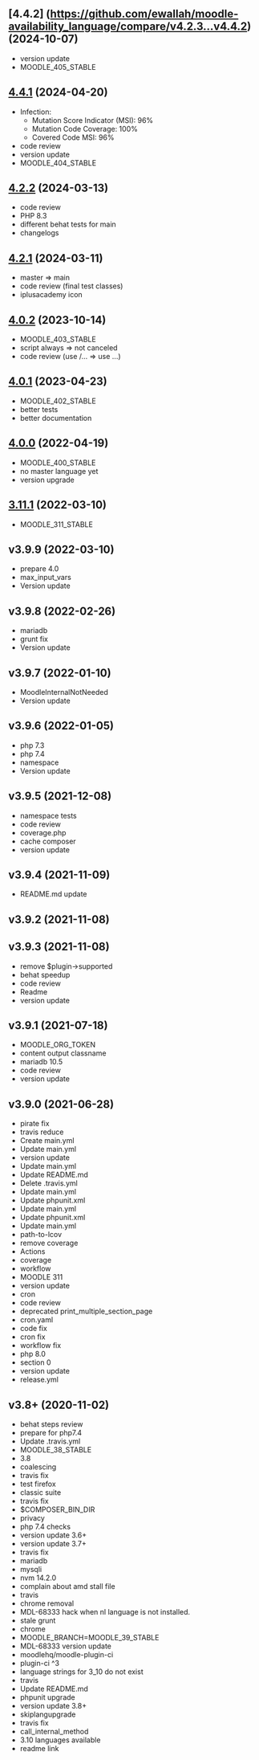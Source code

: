 ## [4.4.2] (https://github.com/ewallah/moodle-availability_language/compare/v4.2.3...v4.4.2) (2024-10-07)

* version update
* MOODLE_405_STABLE

## [4.4.1](https://github.com/ewallah/moodle-availability_language/compare/v4.2.2...v4.4.1) (2024-04-20)

* Infection:
  - Mutation Score Indicator (MSI): 96%
  - Mutation Code Coverage: 100%
  - Covered Code MSI: 96%
* code review
* version update
* MOODLE_404_STABLE

## [4.2.2](https://github.com/ewallah/moodle-availability_language/compare/v4.2.1...v4.2.2) (2024-03-13)

* code review
* PHP 8.3
* different behat tests for main
* changelogs

## [4.2.1](https://github.com/ewallah/moodle-availability_language/compare/v4.0.2...v4.2.1) (2024-03-11)

* master => main
* code review (final test classes)
* iplusacademy icon

## [4.0.2](https://github.com/ewallah/moodle-availability_language/compare/v4.0.1...v4.0.2) (2023-10-14)

* MOODLE_403_STABLE
* script always => not canceled
* code review (use /... => use ...)

## [4.0.1](https://github.com/ewallah/moodle-availability_language/compare/v4.0.0...v4.0.1) (2023-04-23)

* MOODLE_402_STABLE
* better tests
* better documentation

## [4.0.0](https://github.com/ewallah/moodle-availability_language/compare/v3.11.1...v4.0.0) (2022-04-19)

* MOODLE_400_STABLE 
* no master language yet 
* version upgrade 

## [3.11.1](https://github.com/ewallah/moodle-availability_language/compare/v3.9.9...v3.11.1) (2022-03-10)

* MOODLE_311_STABLE 

## v3.9.9 (2022-03-10)

* prepare 4.0 
* max_input_vars 
* Version update 

## v3.9.8 (2022-02-26)

* mariadb 
* grunt fix 
* Version update 

## v3.9.7 (2022-01-10)

* MoodleInternalNotNeeded 
* Version update 

## v3.9.6 (2022-01-05)

* php 7.3 
* php 7.4 
* namespace 
* Version update 

## v3.9.5 (2021-12-08)

* namespace tests 
* code review 
* coverage.php 
* cache composer 
* version update 

## v3.9.4 (2021-11-09)

* README.md update 

## v3.9.2 (2021-11-08)

## v3.9.3 (2021-11-08)

* remove $plugin->supported 
* behat speedup 
* code review 
* Readme 
* version update 

## v3.9.1 (2021-07-18)

* MOODLE_ORG_TOKEN 
* content output classname 
* mariadb 10.5 
* code review 
* version update 

## v3.9.0 (2021-06-28)

* pirate fix 
* travis reduce 
* Create main.yml 
* Update main.yml 
* version update 
* Update main.yml 
* Update README.md 
* Delete .travis.yml 
* Update main.yml 
* Update phpunit.xml 
* Update main.yml 
* Update phpunit.xml 
* Update main.yml 
* path-to-lcov 
* remove coverage 
* Actions 
* coverage 
* workflow 
* MOODLE 311 
* version update 
* cron 
* code review 
* deprecated print_multiple_section_page 
* cron.yaml 
* code fix 
* cron fix 
* workflow fix 
* php 8.0 
* section 0 
* version update 
* release.yml 

## v3.8+ (2020-11-02)

* behat steps review 
* prepare for php7.4 
* Update .travis.yml 
* MOODLE_38_STABLE 
* 3.8 
* coalescing 
* travis fix 
* test firefox 
* classic suite 
* travis fix 
* $COMPOSER_BIN_DIR 
* privacy 
* php 7.4 checks 
* version update 3.6+ 
* version update 3.7+ 
* travis fix 
* mariadb 
* mysqli 
* nvm 14.2.0 
* complain about amd stall file 
* travis 
* chrome removal 
* MDL-68333 hack when nl language is not installed. 
* stale grunt 
* chrome 
* MOODLE_BRANCH=MOODLE_39_STABLE 
* MDL-68333 version update 
* moodlehq/moodle-plugin-ci 
* plugin-ci ^3 
* language strings for 3_10 do not exist 
* travis 
* Update README.md 
* phpunit upgrade 
* version update 3.8+ 
* skiplangupgrade 
* travis fix 
* call_internal_method 
* 3.10 languages available 
* readme link 

